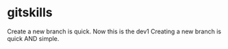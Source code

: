 # gitskills
Create a new branch is quick.
Now this is the dev1
Creating a new branch is quick AND simple.